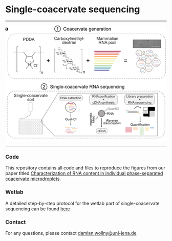 # Single-coacervate sequencing 

_____________________________________________

<img src="Figures/_fig1/fig1a.png" align="center" />

_____________________________________________

### Code 
This repository contains all code and files to reproduce the figures from our paper titled [Characterization of RNA content in individual phase-separated coacervate microdroplets](https://www.biorxiv.org/content/10.1101/2021.03.08.434405v1). 

### Wetlab
A detailed step-by-step protocol for the wetlab part of single-coacervate sequencing can be found [here](https://www.protocols.io/view/single-coacervate-sequencing-dm6gpw225lzp/v1)

### Contact
For any questions, please contact <damian.wollny@uni-jena.de>